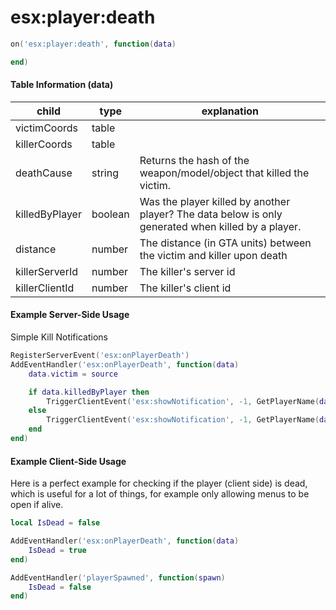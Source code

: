 # esx:player:death

```lua
on('esx:player:death', function(data)

end)
```

#### Table Information (data)

| child          | type    | explanation                                                                                        |
|----------------|---------|----------------------------------------------------------------------------------------------------|
| victimCoords   | table   |                                                                                                    |
| killerCoords   | table   |                                                                                                    |
| deathCause     | string  | Returns the hash of the weapon/model/object that killed the victim.                                |
| killedByPlayer | boolean | Was the player killed by another player? The data below is only generated when killed by a player. |
| distance       | number  | The distance (in GTA units) between the victim and killer upon death                               |
| killerServerId | number  | The killer's server id                                                                             |
| killerClientId | number  | The killer's client id

#### Example Server-Side Usage

Simple Kill Notifications

```lua
RegisterServerEvent('esx:onPlayerDeath')
AddEventHandler('esx:onPlayerDeath', function(data)
	data.victim = source

	if data.killedByPlayer then
		TriggerClientEvent('esx:showNotification', -1, GetPlayerName(data.victim) .. 'was killed by ' .. GetPlayerName(data.killerServerId) .. ' from ' .. data.distance .. ' units')
	else
		TriggerClientEvent('esx:showNotification', -1, GetPlayerName(data.victim) .. ' died')
	end
end)
```

#### Example Client-Side Usage

Here is a perfect example for checking if the player (client side) is dead, which is useful for a lot of things, for example only allowing menus to be open if alive.

```lua
local IsDead = false

AddEventHandler('esx:onPlayerDeath', function(data)
	IsDead = true
end)

AddEventHandler('playerSpawned', function(spawn)
	IsDead = false
end)
```
